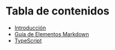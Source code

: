 # Tabla de contenidos

* [Introducción](README.md)
* [Guía de Elementos Markdown](markdown-elements.md)
* [TypeScript](typescript/README.md)
